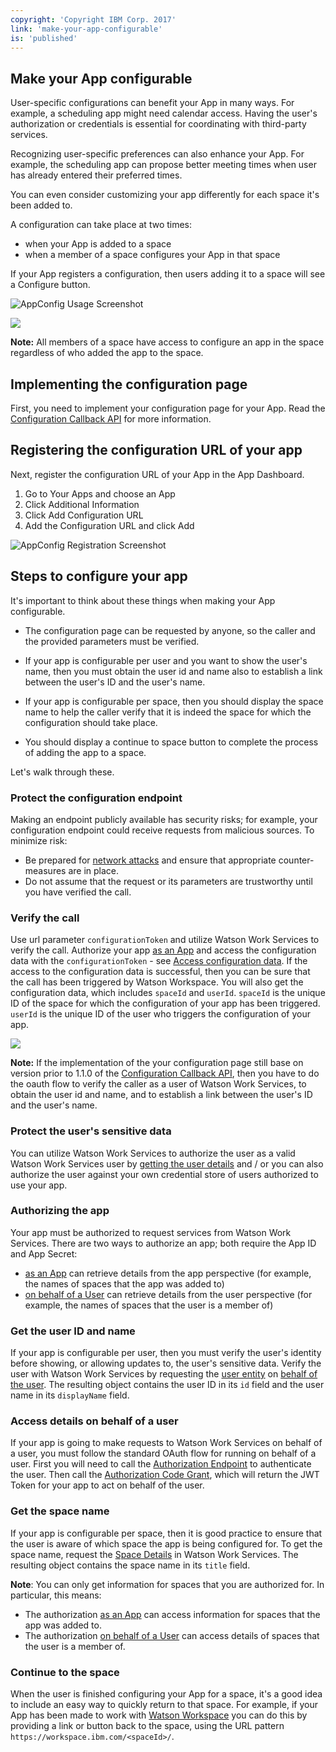 ```yaml
---
copyright: 'Copyright IBM Corp. 2017'
link: 'make-your-app-configurable'
is: 'published'
---
```

## Make your App configurable

User-specific configurations can benefit your App in many ways. For example, a scheduling app might need calendar access. Having the user's authorization or credentials is essential for coordinating with third-party services.  

Recognizing user-specific preferences can also enhance your App.  For example, the scheduling app can propose better meeting times when user has already entered their preferred times.

You can even consider customizing your app differently for each space it's been added to.   

A configuration can take place at two times:
 - when your App is added to a space
 - when a member of a space configures your App in that space

If your App registers a configuration, then users adding it to a space will see a Configure button.

![AppConfig Usage Screenshot](../images/ConfigUsage.jpg)

<div class="tip">
  <img src="../images/note_pencil.png" />
  <p><strong>Note:</strong> All members of a space have access to configure an app in the space regardless of who added the app to the space.</p>
</div>

## Implementing the configuration page

First, you need to implement your configuration page for your App. Read the [Configuration Callback API](https://developer.watsonwork.ibm.com/docs/apps/app-configuration-callback) for more information.


## Registering the configuration URL of your app

Next, register the configuration URL of your App in the App Dashboard.  
1. Go to Your Apps and choose an App
2.  Click Additional Information
3.  Click Add Configuration URL
4.  Add the Configuration URL and click Add

![AppConfig Registration Screenshot](../images/RegisterConfigUrl.jpg)


## Steps to configure your app

It's important to think about these things when making your App configurable.
 - The configuration page can be requested by anyone, so the caller and the provided parameters must be verified.

 - If your app is configurable per user and you want to show the user's name, then you must obtain the user id and name also to establish a link between the user's ID and the user's name.

 - If your app is configurable per space, then you should display the space name to help the caller verify that it is indeed the space for which the configuration should take place.

 - You should display a continue to space button to complete the process of adding the app to a space.

 Let's walk through these.

### Protect the configuration endpoint

Making an endpoint publicly available has security risks; for example, your configuration endpoint could receive requests from malicious sources. To minimize risk:
- Be prepared for <a href="https://en.wikipedia.org/wiki/Network_security#Types_of_Attacks" target="_blank">network attacks</a> and ensure that appropriate counter-measures are in place.
- Do not assume that the request or its parameters are trustworthy until you have verified the call.


### Verify the call

Use url parameter `configurationToken` and utilize Watson Work Services to verify the call.
Authorize your app [as an App](../references/V1_oauth_token_client_credentials.yml) and access the configuration data with the `configurationToken` - see [Access configuration data](https://developer.watsonwork.ibm.com/docs/apps/access-configuration-data).
If the access to the configuration data is successful, then you can be sure that the call has been triggered by Watson Workspace.
You will also get the configuration data, which includes `spaceId` and `userId`.  `spaceId` is the unique ID of the space for which the configuration of your app has been triggered.  `userId` is the unique ID of the user who triggers the configuration of your app.

<div class="tip">
  <img src="../images/note_pencil.png" />
  <p><strong>Note:</strong> If the implementation of the your configuration page still base on version prior to 1.1.0 of the <a href="https://developer.watsonwork.ibm.com/docs/apps/app-configuration-callback">Configuration Callback API</a>, then you have to do the oauth flow to verify the caller as a user of Watson Work Services, to obtain the user id and name, and to establish a link between the user's ID and the user's name.</p>
</div>


### Protect the user's sensitive data

You can utilize Watson Work Services to authorize the user as a valid Watson Work Services user by [getting the user details](https://developer.watsonwork.ibm.com/docs/people/get-user-information) and / or you can also authorize the user against your own credential store of users authorized to use your app.


### Authorizing the app

Your app must be authorized to request services from Watson Work Services. There are two ways to authorize an app; both require the App ID and App Secret:
- [as an App](https://developer.watsonwork.ibm.com/docs/api-reference/authenticate-as-an-app) can retrieve details from the app perspective (for example, the names of spaces that the app was added to)
- [on behalf of a User](https://developer.watsonwork.ibm.com/docs/api-reference/authorize-on-behalf-of-a-user) can retrieve details from the user perspective (for example, the names of spaces that the user is a member of)


<a id="get-the-user-id-and-name"></a>

### Get the user ID and name

If your app is configurable per user, then you must verify the user's identity before showing, or allowing updates to, the user's sensitive data. Verify the user with Watson Work Services by requesting the [user entity](https://developer.watsonwork.ibm.com/docs/people/get-user-information) on [behalf of the user](https://developer.watsonwork.ibm.com/docs/api-reference/authorize-on-behalf-of-a-user). The resulting object contains the user ID in its `id` field and the user name in its `displayName` field.


<a id="access-details-on-behalf-of-a-user"></a>

### Access details on behalf of a user

If your app is going to make requests to Watson Work Services on behalf of a user, you must follow the standard OAuth flow for running on behalf of a user. First you will need to call the [Authorization Endpoint](../references/V1_oauth_authorize_code.yml) to authenticate the user. Then call the [Authorization Code Grant](../references/V1_oauth_token_code.yml), which will return the JWT Token for your app to act on behalf of the user.


### Get the space name

If your app is configurable per space, then it is good practice to ensure that the user is aware of which space the app is being configured for.  To get the space name, request the [Space Details](https://developer.watsonwork.ibm.com/docs/space/get-space-details) in Watson Work Services.  The resulting object contains the space name in its `title` field.

<strong>Note</strong>: You can only get information for spaces that you are authorized for. In particular, this means:
- The authorization [as an App](../references/V1_oauth_token_client_credentials.yml) can access information for spaces that the app was added to.
- The authorization [on behalf of a User](https://developer.watsonwork.ibm.com/docs/api-reference/authorize-on-behalf-of-a-user) can access details of spaces that the user is a member of.


### Continue to the space

When the user is finished configuring your App for a space, it's a good idea to include an easy way to quickly return to that space. For example, if your App has been made to work with <a href="https://workspace.ibm.com/" target="_blank">Watson Workspace</a> you can do this by providing a link or button back to the space, using the URL pattern `https://workspace.ibm.com/<spaceId>/`.
